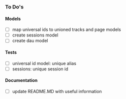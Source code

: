 ### To Do's

#### Models
- [ ] map universal ids to unioned tracks and page models
- [ ] create sessions model
- [ ] create dau model

#### Tests
- [ ] universal id model: unique alias
- [ ] sessions: unique session id

#### Documentation
- [ ] update README.MD with useful information
